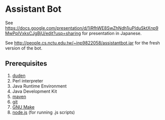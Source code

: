 Assistant Bot
=============

See <https://docs.google.com/presentation/d/1iRfhWE8SwZhNdh1iuPIduSktXnp9MwPplVxksCJgBjU/edit?usp=sharing> for presentation in Japanese.

See <http://people.cs.nctu.edu.tw/~inp9822058/assistantbot.jar> for the fresh version of the bot.

Prerequisites
-------------
1. [duden](https://github.com/radomirbosak/duden)
2. Perl interpreter
3. Java Runtime Environment
4. Java Development Kit
5. [maven](https://maven.apache.org/)
6. [git](https://git-scm.com/)
7. [GNU Make](https://www.gnu.org/software/make/)
8. [node.js](https://nodejs.org/en/) (for running .js scripts)
